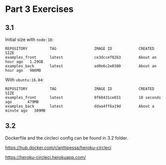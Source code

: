 # Part 3 Exercises

## 3.1 

Initial size with `node:10`:

```
REPOSITORY          TAG                 IMAGE ID            CREATED             SIZE
examples_front      latest              ce3dccef02b3        About an hour ago   1.29GB
examples_back       latest              ad0e6c2e0380        About an hour ago   986MB
```

With `ubuntu:16.04`:

```
REPOSITORY          TAG                 IMAGE ID            CREATED              SIZE
examples_front      latest              9f60431ce651        18 seconds ago       479MB
examples_back       latest              ddaa4ff6a19d        About a minute ago   309MB
```

## 3.2 

Dockerfile and the circleci config can be found in 3.2 folder.

https://hub.docker.com/r/anttipessa/heroku-circleci

https://heroku-circleci.herokuapp.com/